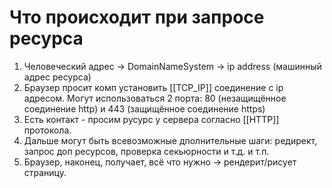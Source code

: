 # Что происходит при запросе ресурса

1. Человеческий адрес -> DomainNameSystem -> ip address (машинный адрес ресурса)
2. Браузер просит комп установить [[TCP_IP]] соединение с ip адресом.
	Могут использоваться 2 порта: 80 (незащищённое соединение http) и 443 (защищённое соединение https)
3. Есть контакт - просим русурс у сервера согласно [[HTTP]] протокола.
4. Дальше могут быть всевозможные дполнительные шаги: редирект, запрос доп ресурсов, проверка секьюрности и т.д. и т.п.
5. Браузер, наконец, получает, всё что нужно -> рендерит/рисует страницу. 